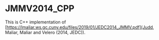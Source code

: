 # JMMV2014_CPP
This is C++ implementation of [https://lmaliar.ws.gc.cuny.edu/files/2019/01/JEDC2014_JMMV.pdf](Judd, Maliar, Maliar and Velero (2014, JEDC)). 
